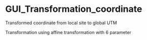 # GUI_Transformation_coordinate
Transformed coordinate from local site to global UTM

Transformation using affine transformation with 6 parameter
